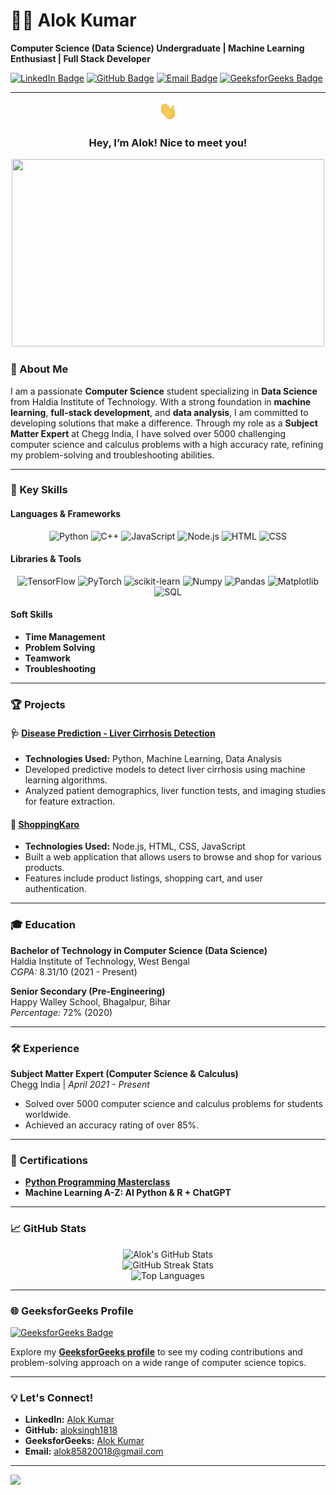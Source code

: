 # 👨‍💻 Alok Kumar

**Computer Science (Data Science) Undergraduate | Machine Learning Enthusiast | Full Stack Developer**

[![LinkedIn Badge](https://img.shields.io/badge/LinkedIn-Connect-blue)](https://www.linkedin.com/in/alok-kumar-119481218)
[![GitHub Badge](https://img.shields.io/badge/GitHub-Follow-black)](https://github.com/aloksingh1818)
[![Email Badge](https://img.shields.io/badge/Email-alok85820018@gmail.com-red)](mailto:alok85820018@gmail.com)
[![GeeksforGeeks Badge](https://img.shields.io/badge/GeeksforGeeks-Profile-green)](https://www.geeksforgeeks.org/user/alok85820018/)

---

<div align="center">
    <img src="https://raw.githubusercontent.com/ABSphreak/ABSphreak/master/gifs/Hi.gif" width="30" height="30">
    <h3>Hey, I’m Alok! Nice to meet you!</h3>
    <img src="https://i.giphy.com/media/qgQUggAC3Pfv687qPC/giphy.gif" width="500" height="300"/>
</div>

### 🚀 About Me
I am a passionate **Computer Science** student specializing in **Data Science** from Haldia Institute of Technology. With a strong foundation in **machine learning**, **full-stack development**, and **data analysis**, I am committed to developing solutions that make a difference. Through my role as a **Subject Matter Expert** at Chegg India, I have solved over 5000 challenging computer science and calculus problems with a high accuracy rate, refining my problem-solving and troubleshooting abilities.

---

### 🎯 Key Skills

#### Languages & Frameworks

<p align="center">
    <img src="https://img.shields.io/badge/-Python-333333?style=flat&logo=python" alt="Python">
    <img src="https://img.shields.io/badge/-C++-00599C?style=flat&logo=c%2B%2B" alt="C++">
    <img src="https://img.shields.io/badge/-JavaScript-F7DF1E?style=flat&logo=javascript&logoColor=black" alt="JavaScript">
    <img src="https://img.shields.io/badge/-Node.js-43853D?style=flat&logo=node.js&logoColor=white" alt="Node.js">
    <img src="https://img.shields.io/badge/-HTML-E34F26?style=flat&logo=html5&logoColor=white" alt="HTML">
    <img src="https://img.shields.io/badge/-CSS-1572B6?style=flat&logo=css3" alt="CSS">
</p>

#### Libraries & Tools

<p align="center">
    <img src="https://img.shields.io/badge/-TensorFlow-FF6F00?style=flat&logo=tensorflow&logoColor=white" alt="TensorFlow">
    <img src="https://img.shields.io/badge/-PyTorch-EE4C2C?style=flat&logo=pytorch&logoColor=white" alt="PyTorch">
    <img src="https://img.shields.io/badge/-scikit--learn-F7931E?style=flat&logo=scikit-learn&logoColor=white" alt="scikit-learn">
    <img src="https://img.shields.io/badge/-Numpy-013243?style=flat&logo=numpy" alt="Numpy">
    <img src="https://img.shields.io/badge/-Pandas-150458?style=flat&logo=pandas" alt="Pandas">
    <img src="https://img.shields.io/badge/-Matplotlib-FFDD44?style=flat&logo=matplotlib&logoColor=black" alt="Matplotlib">
    <img src="https://img.shields.io/badge/-SQL-4479A1?style=flat&logo=postgresql" alt="SQL">
</p>

#### Soft Skills

- **Time Management**
- **Problem Solving**
- **Teamwork**
- **Troubleshooting**

---

### 🏆 Projects

#### 🩺 [Disease Prediction - Liver Cirrhosis Detection](https://github.com/aloksingh1818/Disease-Prediction)
- **Technologies Used:** Python, Machine Learning, Data Analysis
- Developed predictive models to detect liver cirrhosis using machine learning algorithms.
- Analyzed patient demographics, liver function tests, and imaging studies for feature extraction.

#### 🛒 [ShoppingKaro](https://github.com/aloksingh1818/ShoppingKaro)
- **Technologies Used:** Node.js, HTML, CSS, JavaScript
- Built a web application that allows users to browse and shop for various products.
- Features include product listings, shopping cart, and user authentication.

---

### 🎓 Education

**Bachelor of Technology in Computer Science (Data Science)**  
Haldia Institute of Technology, West Bengal  
*CGPA:* 8.31/10 (2021 - Present)

**Senior Secondary (Pre-Engineering)**  
Happy Walley School, Bhagalpur, Bihar  
*Percentage:* 72% (2020)

---

### 🛠️ Experience

**Subject Matter Expert (Computer Science & Calculus)**  
Chegg India | *April 2021 - Present*  
- Solved over 5000 computer science and calculus problems for students worldwide.
- Achieved an accuracy rating of over 85%.

---

### 📜 Certifications

- **[Python Programming Masterclass](https://www.udemy.com/certificate/UC-b2a071d1-0a9b-49aa-ae6a-2f90de73cf7c/)**
- **Machine Learning A-Z: AI Python & R + ChatGPT**

---

### 📈 GitHub Stats

<div align="center">
  <img src="https://github-readme-stats.vercel.app/api?username=aloksingh1818&show_icons=true&theme=radical" alt="Alok's GitHub Stats" />
  <br/>
  <img src="https://github-readme-streak-stats.herokuapp.com/?user=aloksingh1818&theme=radical" alt="GitHub Streak Stats" />
  <br/>
  <img src="https://github-readme-stats.vercel.app/api/top-langs/?username=aloksingh1818&layout=compact&theme=radical" alt="Top Languages" />
</div>

---

### 🌐 GeeksforGeeks Profile

[![GeeksforGeeks Badge](https://img.shields.io/badge/GeeksforGeeks-Profile-green)](https://www.geeksforgeeks.org/user/alok85820018/)

Explore my **[GeeksforGeeks profile](https://www.geeksforgeeks.org/user/alok85820018/)** to see my coding contributions and problem-solving approach on a wide range of computer science topics.

---

### 💡 Let's Connect!

- **LinkedIn:** [Alok Kumar](https://www.linkedin.com/in/alok-kumar-119481218)
- **GitHub:** [aloksingh1818](https://github.com/aloksingh1818)
- **GeeksforGeeks:** [Alok Kumar](https://www.geeksforgeeks.org/user/alok85820018/)
- **Email:** [alok85820018@gmail.com](mailto:alok85820018@gmail.com)

---

![](https://leetcard.jacoblin.cool/Aloksingh18?ext=heatmap)
